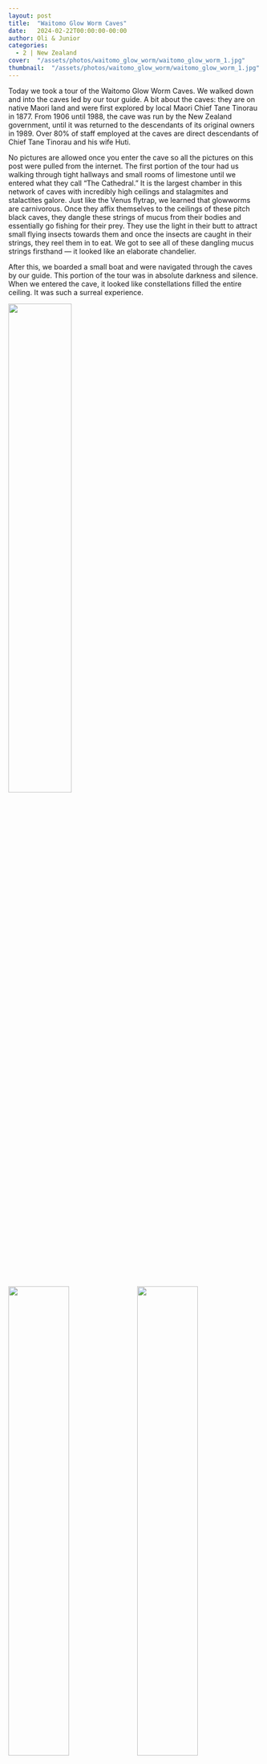 ```yaml
---
layout: post
title:  "Waitomo Glow Worm Caves"
date:   2024-02-22T00:00:00-00:00
author: Oli & Junior
categories:
  - 2 | New Zealand
cover:  "/assets/photos/waitomo_glow_worm/waitomo_glow_worm_1.jpg"
thumbnail:  "/assets/photos/waitomo_glow_worm/waitomo_glow_worm_1.jpg"
---
```


Today we took a tour of the Waitomo Glow Worm Caves. We walked down and into the caves led by our tour guide. A bit about the caves: they are on native Maori land and were first explored by local Maori Chief Tane Tinorau in 1877. From 1906 until 1988, the cave was run by the New Zealand government, until it was returned to the descendants of its original owners in 1989. Over 80% of staff employed at the caves are direct descendants of Chief Tane Tinorau and his wife Huti.

No pictures are allowed once you enter the cave so all the pictures on this post were pulled from the internet.  The first portion of the tour had us walking through tight hallways and small rooms of limestone until we entered what they call “The Cathedral.” It is the largest chamber in this network of caves with incredibly high ceilings and stalagmites and stalactites galore. Just like the Venus flytrap, we learned that glowworms are carnivorous. Once they affix themselves to the ceilings of these pitch black caves, they dangle these strings of mucus from their bodies and essentially go fishing for their prey. They use the light in their butt to attract small flying insects towards them and once the insects are caught in their strings, they reel them in to eat. We got to see all of these dangling mucus strings firsthand — it looked like an elaborate chandelier. 

After this, we boarded a small boat and were navigated through the caves by our guide. This portion of the tour was in absolute darkness and silence. When we entered the cave, it looked like constellations filled the entire ceiling. It was such a surreal experience.

<img src="/oli-jr-travel/assets/photos/waitomo_glow_worm/waitomo_glow_worm_1.jpg" style="width:50%; margin-bottom:10px">
<div float="left">
  <img src="/oli-jr-travel/assets/photos/waitomo_glow_worm/waitomo_glow_worm_2.jpg" style="float:left; width:49%; margin-bottom:10px" />
  <img src="/oli-jr-travel/assets/photos/waitomo_glow_worm/waitomo_glow_worm_3.jpg" style="float:right; width:49%; margin-bottom:10px" />
</div>

<br clear="all" />

__Español__

Hoy hicimos un recorrido por las cuevas de luciérnagas de Waitomo. Caminamos hacia abajo y hacia las cuevas guiados por nuestro guía turístico. Un poco sobre las cuevas: están en tierra nativa maorí y fueron exploradas por primera vez por el jefe maorí local Tane Tinorau en 1877. Desde 1906 hasta 1988, la cueva estuvo a cargo del gobierno de Nueva Zelanda, hasta que fue devuelta a los descendientes de su original. propietarios en 1989. Más del 80% del personal empleado en las cuevas son descendientes directos del jefe Tane Tinorau y su esposa Huti.

No se permiten fotografías una vez que ingresas a la cueva, por lo que todas las fotografías de esta publicación fueron extraídas de Internet. La primera parte del recorrido nos hizo caminar por pasillos estrechos y pequeñas habitaciones de piedra caliza hasta que ingresamos a lo que llaman “La Catedral”. Es la cámara más grande de esta red de cuevas con techos increíblemente altos y estalagmitas y estalactitas en abundancia. Al igual que la Venus atrapamoscas, aprendimos que las luciérnagas son carnívoras. Una vez que se fijan a los techos de estas cuevas de tono negro, cuelgan estos hilos de moco de sus cuerpos y esencialmente van a pescar a sus presas. Usan la luz en su trasero para atraer pequeños insectos voladores hacia ellos y una vez que los insectos quedan atrapados en sus hilos, los enrollan para comer. Pudimos ver de primera mano todos estos hilos de moco colgantes: parecía una lámpara de araña elaborada.

Después de esto, abordamos un pequeño bote y nuestro guía nos guió a través de las cuevas. Esta parte del recorrido transcurrió en absoluta oscuridad y silencio. Cuando entramos a la cueva, parecía que las constelaciones llenaban todo el techo. Fue una experiencia tan surrealista.
